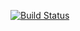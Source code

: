 [![Build Status](https://travis-ci.org/magx2/clojure-script-grails-asset-pipeline-plugin.svg?branch=master)](https://travis-ci.org/magx2/clojure-script-grails-asset-pipeline-plugin)
